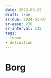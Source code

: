 ```yaml
---
date: 2023-03-22
draft: true
sr-due: 2024-01-07
sr-ease: 270
sr-interval: 235
tags:
- inbox
- definition
---
```


# Borg